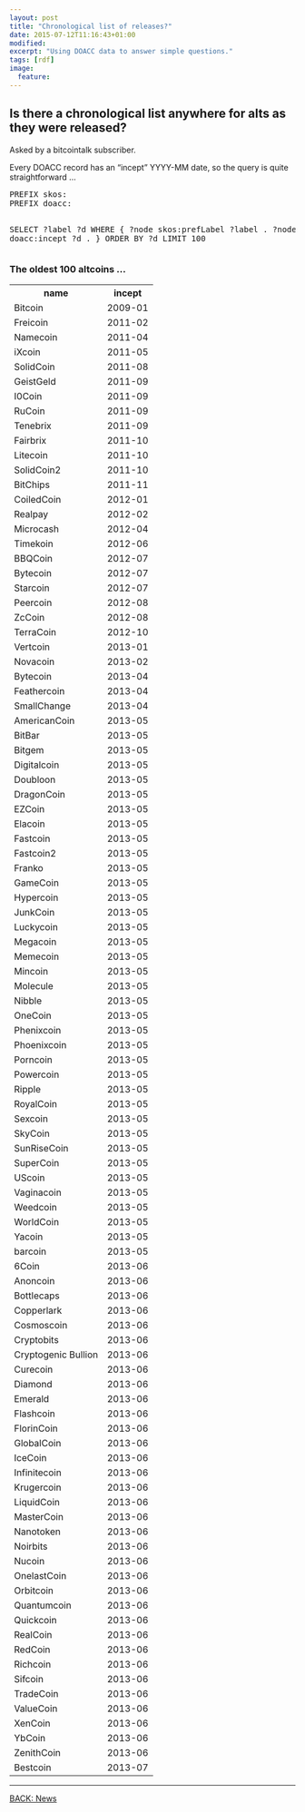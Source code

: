 ```yaml
---
layout: post
title: "Chronological list of releases?"
date: 2015-07-12T11:16:43+01:00
modified:
excerpt: "Using DOACC data to answer simple questions."
tags: [rdf]
image:
  feature:
---
```


<h2>Is there a chronological list anywhere for alts as they were released?</h2>

<p>Asked by a bitcointalk subscriber.</p>
<p>Every DOACC record has an “incept” YYYY-MM date, so the query is quite straightforward ...</p>

<div class="ui segment">
<pre>PREFIX skos: <http://www.w3.org/2004/02/skos/core#>
PREFIX doacc: <http://purl.org/net/bel-epa/doacc#>

SELECT ?label ?d WHERE 
{
?node skos:prefLabel ?label .
?node doacc:incept ?d .
}
ORDER BY ?d LIMIT 100</pre>
</div>

<h3>The oldest 100 altcoins ...</h3>
<div class="ui segment">
<table class="ui striped table">
<tr><th class="three wide">name</th><th>incept</th></tr>
<tr><td>Bitcoin</td><td>2009-01</td></tr>
<tr><td>Freicoin</td><td>2011-02</td></tr>
<tr><td>Namecoin</td><td>2011-04</td></tr>
<tr><td>iXcoin</td><td>2011-05</td></tr>
<tr><td>SolidCoin</td><td>2011-08</td></tr>
<tr><td>GeistGeld</td><td>2011-09</td></tr>
<tr><td>I0Coin</td><td>2011-09</td></tr>
<tr><td>RuCoin</td><td>2011-09</td></tr>
<tr><td>Tenebrix</td><td>2011-09</td></tr>
<tr><td>Fairbrix</td><td>2011-10</td></tr>
<tr><td>Litecoin</td><td>2011-10</td></tr>
<tr><td>SolidCoin2</td><td>2011-10</td></tr>
<tr><td>BitChips</td><td>2011-11</td></tr>
<tr><td>CoiledCoin</td><td>2012-01</td></tr>
<tr><td>Realpay</td><td>2012-02</td></tr>
<tr><td>Microcash</td><td>2012-04</td></tr>
<tr><td>Timekoin</td><td>2012-06</td></tr>
<tr><td>BBQCoin</td><td>2012-07</td></tr>
<tr><td>Bytecoin</td><td>2012-07</td></tr>
<tr><td>Starcoin</td><td>2012-07</td></tr>
<tr><td>Peercoin</td><td>2012-08</td></tr>
<tr><td>ZcCoin</td><td>2012-08</td></tr>
<tr><td>TerraCoin</td><td>2012-10</td></tr>
<tr><td>Vertcoin</td><td>2013-01</td></tr>
<tr><td>Novacoin</td><td>2013-02</td></tr>
<tr><td>Bytecoin</td><td>2013-04</td></tr>
<tr><td>Feathercoin</td><td>2013-04</td></tr>
<tr><td>SmallChange</td><td>2013-04</td></tr>
<tr><td>AmericanCoin</td><td>2013-05</td></tr>
<tr><td>BitBar</td><td>2013-05</td></tr>
<tr><td>Bitgem</td><td>2013-05</td></tr>
<tr><td>Digitalcoin</td><td>2013-05</td></tr>
<tr><td>Doubloon</td><td>2013-05</td></tr>
<tr><td>DragonCoin</td><td>2013-05</td></tr>
<tr><td>EZCoin</td><td>2013-05</td></tr>
<tr><td>Elacoin</td><td>2013-05</td></tr>
<tr><td>Fastcoin</td><td>2013-05</td></tr>
<tr><td>Fastcoin2</td><td>2013-05</td></tr>
<tr><td>Franko</td><td>2013-05</td></tr>
<tr><td>GameCoin</td><td>2013-05</td></tr>
<tr><td>Hypercoin</td><td>2013-05</td></tr>
<tr><td>JunkCoin</td><td>2013-05</td></tr>
<tr><td>Luckycoin</td><td>2013-05</td></tr>
<tr><td>Megacoin</td><td>2013-05</td></tr>
<tr><td>Memecoin</td><td>2013-05</td></tr>
<tr><td>Mincoin</td><td>2013-05</td></tr>
<tr><td>Molecule</td><td>2013-05</td></tr>
<tr><td>Nibble</td><td>2013-05</td></tr>
<tr><td>OneCoin</td><td>2013-05</td></tr>
<tr><td>Phenixcoin</td><td>2013-05</td></tr>
<tr><td>Phoenixcoin</td><td>2013-05</td></tr>
<tr><td>Porncoin</td><td>2013-05</td></tr>
<tr><td>Powercoin</td><td>2013-05</td></tr>
<tr><td>Ripple</td><td>2013-05</td></tr>
<tr><td>RoyalCoin</td><td>2013-05</td></tr>
<tr><td>Sexcoin</td><td>2013-05</td></tr>
<tr><td>SkyCoin</td><td>2013-05</td></tr>
<tr><td>SunRiseCoin</td><td>2013-05</td></tr>
<tr><td>SuperCoin</td><td>2013-05</td></tr>
<tr><td>UScoin</td><td>2013-05</td></tr>
<tr><td>Vaginacoin</td><td>2013-05</td></tr>
<tr><td>Weedcoin</td><td>2013-05</td></tr>
<tr><td>WorldCoin</td><td>2013-05</td></tr>
<tr><td>Yacoin</td><td>2013-05</td></tr>
<tr><td>barcoin</td><td>2013-05</td></tr>
<tr><td>6Coin</td><td>2013-06</td></tr>
<tr><td>Anoncoin</td><td>2013-06</td></tr>
<tr><td>Bottlecaps</td><td>2013-06</td></tr>
<tr><td>Copperlark</td><td>2013-06</td></tr>
<tr><td>Cosmoscoin</td><td>2013-06</td></tr>
<tr><td>Cryptobits</td><td>2013-06</td></tr>
<tr><td>Cryptogenic Bullion</td><td>2013-06</td></tr>
<tr><td>Curecoin</td><td>2013-06</td></tr>
<tr><td>Diamond</td><td>2013-06</td></tr>
<tr><td>Emerald</td><td>2013-06</td></tr>
<tr><td>Flashcoin</td><td>2013-06</td></tr>
<tr><td>FlorinCoin</td><td>2013-06</td></tr>
<tr><td>GlobalCoin</td><td>2013-06</td></tr>
<tr><td>IceCoin</td><td>2013-06</td></tr>
<tr><td>Infinitecoin</td><td>2013-06</td></tr>
<tr><td>Krugercoin</td><td>2013-06</td></tr>
<tr><td>LiquidCoin</td><td>2013-06</td></tr>
<tr><td>MasterCoin</td><td>2013-06</td></tr>
<tr><td>Nanotoken</td><td>2013-06</td></tr>
<tr><td>Noirbits</td><td>2013-06</td></tr>
<tr><td>Nucoin</td><td>2013-06</td></tr>
<tr><td>OnelastCoin</td><td>2013-06</td></tr>
<tr><td>Orbitcoin</td><td>2013-06</td></tr>
<tr><td>Quantumcoin</td><td>2013-06</td></tr>
<tr><td>Quickcoin</td><td>2013-06</td></tr>
<tr><td>RealCoin</td><td>2013-06</td></tr>
<tr><td>RedCoin</td><td>2013-06</td></tr>
<tr><td>Richcoin</td><td>2013-06</td></tr>
<tr><td>Sifcoin</td><td>2013-06</td></tr>
<tr><td>TradeCoin</td><td>2013-06</td></tr>
<tr><td>ValueCoin</td><td>2013-06</td></tr>
<tr><td>XenCoin</td><td>2013-06</td></tr>
<tr><td>YbCoin</td><td>2013-06</td></tr>
<tr><td>ZenithCoin</td><td>2013-06</td></tr>
<tr><td>Bestcoin</td><td>2013-07</td></tr>
</table>
</div>

---

<div><a markdown="0" href="{{ site.url }}/news" class="ui button blue huge top-20">BACK: News</a></div>
